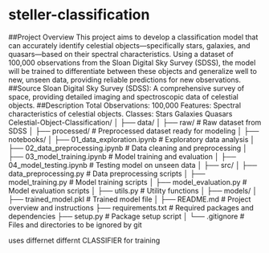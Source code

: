 # steller-classification
##Project Overview
This project aims to develop a classification model that can accurately identify celestial objects—specifically stars, galaxies, and quasars—based on their spectral characteristics. Using a dataset of 100,000 observations from the Sloan Digital Sky Survey (SDSS), the model will be trained to differentiate between these objects and generalize well to new, unseen data, providing reliable predictions for new observations.
##Source
Sloan Digital Sky Survey (SDSS): A comprehensive survey of space, providing detailed imaging and spectroscopic data of celestial objects.
##Description
Total Observations: 100,000
Features: Spectral characteristics of celestial objects.
Classes:
Stars
Galaxies
Quasars
Celestial-Object-Classification/
│
├── data/
│   ├── raw/                      # Raw dataset from SDSS
│   ├── processed/                # Preprocessed dataset ready for modeling
│
├── notebooks/
│   ├── 01_data_exploration.ipynb # Exploratory data analysis
│   ├── 02_data_preprocessing.ipynb # Data cleaning and preprocessing
│   ├── 03_model_training.ipynb   # Model training and evaluation
│   ├── 04_model_testing.ipynb    # Testing model on unseen data
│
├── src/
│   ├── data_preprocessing.py     # Data preprocessing scripts
│   ├── model_training.py         # Model training scripts
│   ├── model_evaluation.py       # Model evaluation scripts
│   ├── utils.py                  # Utility functions
│
├── models/
│   ├── trained_model.pkl         # Trained model file
│
├── README.md                     # Project overview and instructions
├── requirements.txt              # Required packages and dependencies
├── setup.py                      # Package setup script
│
└── .gitignore                    # Files and directories to be ignored by git

uses differnet differnt CLASSIFIER for training
